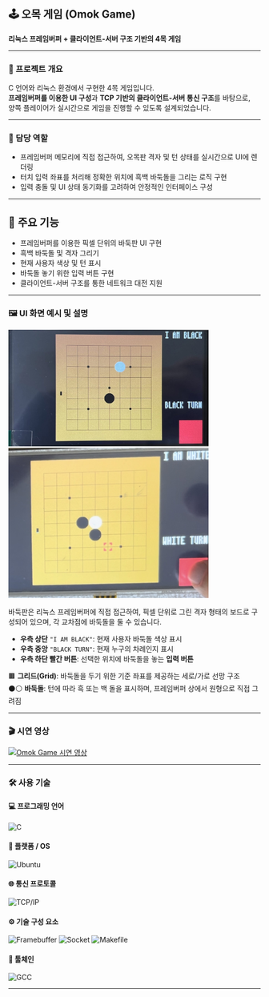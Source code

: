 ## 🕹️ 오목 게임 (Omok Game)

**리눅스 프레임버퍼 + 클라이언트-서버 구조 기반의 4목 게임**

---

### 📌 프로젝트 개요

C 언어와 리눅스 환경에서 구현한 4목 게임입니다.  
**프레임버퍼를 이용한 UI 구성**과 **TCP 기반의 클라이언트-서버 통신 구조**를 바탕으로,  
양쪽 플레이어가 실시간으로 게임을 진행할 수 있도록 설계되었습니다.

---

### 👤 담당 역할

- 프레임버퍼 메모리에 직접 접근하여, 오목판 격자 및 턴 상태를 실시간으로 UI에 렌더링  
- 터치 입력 좌표를 처리해 정확한 위치에 흑백 바둑돌을 그리는 로직 구현  
- 입력 충돌 및 UI 상태 동기화를 고려하여 안정적인 인터페이스 구성

---
  
## 🔧 주요 기능

- 프레임버퍼를 이용한 픽셀 단위의 바둑판 UI 구현
- 흑백 바둑돌 및 격자 그리기
- 현재 사용자 색상 및 턴 표시
- 바둑돌 놓기 위한 입력 버튼 구현
- 클라이언트-서버 구조를 통한 네트워크 대전 지원

---

### 🖼️ UI 화면 예시 및 설명

<p float="left">
  <img src="./images/omok_ui.png" width="400" />
  <img src="./images/omok_play.png" width="400" />
</p>

바둑판은 리눅스 프레임버퍼에 직접 접근하여, 픽셀 단위로 그린 격자 형태의 보드로 구성되어 있으며, 각 교차점에 바둑돌을 둘 수 있습니다.
- **우측 상단** `"I AM BLACK"`: 현재 사용자 바둑돌 색상 표시  
- **우측 중앙** `"BLACK TURN"`: 현재 누구의 차례인지 표시  
- **우측 하단 빨간 버튼**: 선택한 위치에 바둑돌을 놓는 **입력 버튼**

🟫 **그리드(Grid)**: 바둑돌을 두기 위한 기준 좌표를 제공하는 세로/가로 선망 구조  
⚫⚪ **바둑돌**: 턴에 따라 흑 또는 백 돌을 표시하며, 프레임버퍼 상에서 원형으로 직접 그려짐  

---

### 🎬 시연 영상

[![Omok Game 시연 영상](https://img.youtube.com/vi/Ep2DzFJjpJQ/hqdefault.jpg)](https://www.youtube.com/watch?v=Ep2DzFJjpJQ)

---

### 🛠 사용 기술

#### 💻 프로그래밍 언어  
![C](https://img.shields.io/badge/C-A8B9CC?style=for-the-badge&logo=c&logoColor=white)

#### 🧩 플랫폼 / OS  
![Ubuntu](https://img.shields.io/badge/Ubuntu-E95420?style=for-the-badge&logo=ubuntu&logoColor=white)

#### 🌐 통신 프로토콜  
![TCP/IP](https://img.shields.io/badge/TCP/IP-6DB33F?style=for-the-badge)

#### ⚙️ 기술 구성 요소  
![Framebuffer](https://img.shields.io/badge/Framebuffer-007ACC?style=for-the-badge)
![Socket](https://img.shields.io/badge/Socket-007ACC?style=for-the-badge)
![Makefile](https://img.shields.io/badge/Makefile-007ACC?style=for-the-badge)

#### 🧪 툴체인  
![GCC](https://img.shields.io/badge/GCC-00599C?style=for-the-badge)

---
